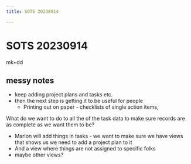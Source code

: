 ```yaml
---
title: SOTS 20230914

---
```


# SOTS 20230914
mk+dd
## messy notes
* keep adding project plans and tasks etc.
* then the next step is getting it to be useful for people
    * Printing out on paper - checklists of single action items, 

What do we want to do to all the of the task data to make sure records are as complete as we want them to be?
-    Marlon will add things in tasks - we want to make sure we have views that shows us we need to add a project plan to it
-    And a view where things are not assigned to specific folks
-    maybe other views?